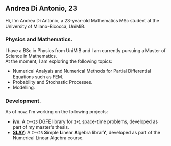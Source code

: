## Andrea Di Antonio, 23

Hi, I'm Andrea Di Antonio, a 23-year-old Mathematics MSc student at the University of Milano-Bicocca, UniMiB. 

### Physics and Mathematics.

I have a BSc in Physics from UniMiB and I am currently pursuing a Master of Science in Mathematics.  
At the moment, I am exploring the following topics:
- Numerical Analysis and Numerical Methods for Partial Differential Equations such as FEM.
- Probability and Stochastic Processes.
- Modelling.

### Development.

As of now, I'm working on the following projects:
- [**ivo**](https://github.com/diantonioandrea/ivo): A `C++23` [DGFE](https://en.wikipedia.org/wiki/Discontinuous_Galerkin_method) library for `2+1` space-time problems, developed as part of my master's thesis.
- [**SLAY**](https://github.com/diantonioandrea/SLAY): A `C++23` **S**imple **L**inear **A**lgebra librar**Y**, developed as part of the Numerical Linear Algebra course.
